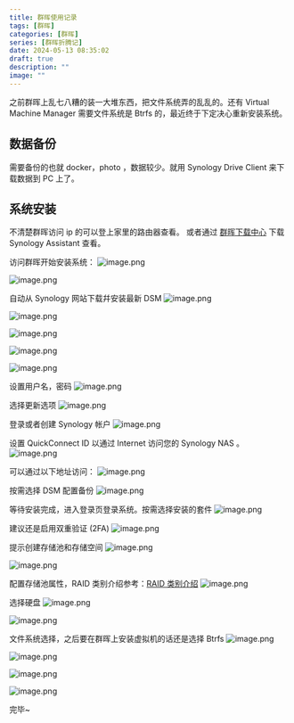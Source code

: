 ```yaml
---
title: 群晖使用记录
tags: [群晖]
categories: [群晖]
series: [群晖折腾记]
date: 2024-05-13 08:35:02
draft: true
description: ""
image: ""
---
```


之前群晖上乱七八糟的装一大堆东西，把文件系统弄的乱乱的。还有 Virtual Machine Manager 需要文件系统是 Btrfs 的，最近终于下定决心重新安装系统。
<!--more-->

## 数据备份
需要备份的也就 docker，photo ，数据较少。就用 Synology Drive Client 来下载数据到 PC 上了。


## 系统安装
不清楚群晖访问 ip 的可以登上家里的路由器查看。
或者通过 [群晖下载中心](https://www.synology.cn/zh-cn/support/download) 下载 Synology Assistant 查看。

访问群晖开始安装系统：
![image.png](https://r.xulinfeng.xyz/linden/2024/05/8c176f55d2e2fe171435a9e774844bb5.png)

![image.png](https://r.xulinfeng.xyz/linden/2024/05/9f34734c88d2627088101bddffddaeec.png)

自动从 Synology 网站下载幷安装最新 DSM
![image.png](https://r.xulinfeng.xyz/linden/2024/05/5e0487d95423579f0ce9010f4a41c1f5.png)

![image.png](https://r.xulinfeng.xyz/linden/2024/05/f50a8176256d28303f74c249ee8b64c0.png)

![image.png](https://r.xulinfeng.xyz/linden/2024/05/ba3edf02130e86aaffe50e8aaf89ae8c.png)

![image.png](https://r.xulinfeng.xyz/linden/2024/05/97bb8c73ed7216a7a5a94bb4130f64a4.png)

![image.png](https://r.xulinfeng.xyz/linden/2024/05/f170b2d3eb8d3468245014835d6b56f3.png)

设置用户名，密码
![image.png](https://r.xulinfeng.xyz/linden/2024/05/33defc1414437ecd57db46f608c23b73.png)

选择更新选项
![image.png](https://r.xulinfeng.xyz/linden/2024/05/e5fb6368c7acf546b91ada21d4cbcf05.png)

登录或者创建 Synology 帐户
![image.png](https://r.xulinfeng.xyz/linden/2024/05/affe0543cf0a755670f40b721aa3824d.png)

设置 QuickConnect ID 以通过 Internet 访问您的 Synology NAS 。
![image.png](https://r.xulinfeng.xyz/linden/2024/05/4238204550280cef3a8fa18d1f7f7672.png)

可以通过以下地址访问：
![image.png](https://r.xulinfeng.xyz/linden/2024/05/2efd690f719dbe9419a72f94bfb9e7da.png)

按需选择 DSM 配置备份
![image.png](https://r.xulinfeng.xyz/linden/2024/05/0394b130fe98632de68b03aa65bca7cd.png)

等待安装完成，进入登录页登录系统。按需选择安装的套件
![image.png](https://r.xulinfeng.xyz/linden/2024/05/9e044fb96dd0f73abaaee3244efefc04.png)

建议还是启用双重验证 (2FA)
![image.png](https://r.xulinfeng.xyz/linden/2024/05/ec1d017f0f511f9504953cc01e273b7d.png)

提示创建存储池和存储空间
![image.png](https://r.xulinfeng.xyz/linden/2024/05/3c8f186aba6f5436e28a9b344e23a237.png)

![image.png](https://r.xulinfeng.xyz/linden/2024/05/4c2bb750e7a074755586390095e586ae.png)

配置存储池属性，RAID 类别介绍参考：[RAID 类别介绍](https://kb.synology.cn/zh-cn/DSM/help/DSM/StorageManager/storage_pool_what_is_raid?version=7)
![image.png](https://r.xulinfeng.xyz/linden/2024/05/6097c1032549788e18ffc81e4a6c5ee6.png)

选择硬盘
![image.png](https://r.xulinfeng.xyz/linden/2024/05/da1618fa05f36d39b266959345336e39.png)

![image.png](https://r.xulinfeng.xyz/linden/2024/05/969f6c867a1c59b0e1c65c8c01c800b5.png)

文件系统选择，之后要在群晖上安装虚拟机的话还是选择 Btrfs 
![image.png](https://r.xulinfeng.xyz/linden/2024/05/f0b43093a9b704392976ff46ce99d068.png)

![image.png](https://r.xulinfeng.xyz/linden/2024/05/af12af2526625e74f8dfcaf0afcab92d.png)

![image.png](https://r.xulinfeng.xyz/linden/2024/05/fc9b821233bd27bb25e1174c37ef62a3.png)

![image.png](https://r.xulinfeng.xyz/linden/2024/05/9ee4f02def47ba6a91e7fc559a3fb709.png)


完毕~

